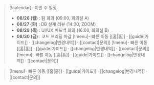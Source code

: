 > [!calendar]- 이번 주 일정
> - **08/26 (월)** : 팀 회의 (09:00, 회의실 A)
> - **08/27 (화)** : DB 설계 리뷰 (14:00, ZOOM)
> - **08/29 (목)** : UI/UX 피드백 회의 (16:00, 회의실 B)
> - **08/30 (금)** : 코드 프리징 마감
> [!menu]- 빠른 이동
> [[홈|홈]] · [[guide|가이드]] · [[changelog|변경내역]] · [[contact|문의]]
> [!menu]- 빠른 이동
> [[홈|홈]] · [[guide|가이드]] · [[changelog|변경내역]] · [[contact|문의]]
> [!menu]- 빠른 이동
> [[홈|홈]] · [[guide|가이드]] · [[changelog|변경내역]] · [[contact|문의]]


> [!menu]- 빠른 이동
> [[홈|홈]] · [[guide|가이드]] · [[changelog|변경내역]] · [[contact|문의]]
